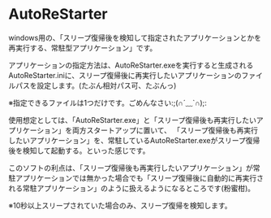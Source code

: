 AutoReStarter
=============

windows用の、「スリープ復帰後を検知して指定されたアプリケーションとかを再実行する、常駐型アプリケーション」です。

アプリケーションの指定方法は、AutoReStarter.exeを実行すると生成されるAutoReStarter.iniに、スリープ復帰後に再実行したいアプリケーションのファイルパスを設定します。(たぶん相対パス可、たぶんっ)

※指定できるファイルは1つだけです。ごめんなさい:;(∩´﹏`∩);:

使用想定としては、「AutoReStarter.exe」と「スリープ復帰後も再実行したいアプリケーション」を両方スタートアップに置いて、
「スリープ復帰後も再実行したいアプリケーション」を、常駐しているAutoReStarter.exeがスリープ復帰後を検知して起動する。といった感じです。

このソフトの利点は、「スリープ復帰後も再実行したいアプリケーション」が常駐アプリケーションでは無かった場合でも「スリープ復帰後に自動的に再実行される常駐アプリケーション」のように扱えるようになるところです(粉蜜柑)。

※10秒以上スリープされていた場合のみ、スリープ復帰を検知します。
